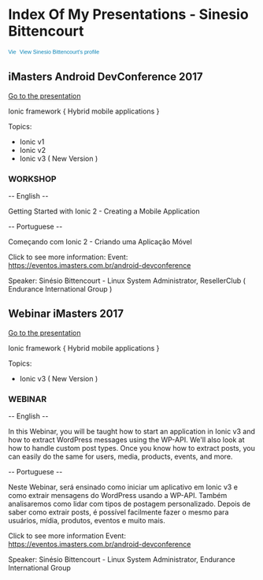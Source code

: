 # Index Of My Presentations - Sinesio Bittencourt

<a href="https://br.linkedin.com/in/sinesiobittencourt/en" style="text-decoration:none;" target="blank"><span style="font: 80% Arial,sans-serif; color:#0783B6;"><img src="https://static.licdn.com/scds/common/u/img/webpromo/btn_in_20x15.png" width="20" height="15" alt="View Sinesio Bittencourt's LinkedIn profile" style="vertical-align:middle;" border="0">&nbsp;View Sinesio Bittencourt's profile</span></a>

## iMasters Android DevConference 2017

[Go to the presentation](https://www.slideshare.net/SinesioBittencourt/sinesio-bittencourt-ionic-framework-aplicaes-mveis-hbridas-79794188)

Ionic framework { Hybrid mobile applications }

Topics:
* Ionic v1
* Ionic v2
* Ionic v3 ( New Version )

### WORKSHOP

-- English --

Getting Started with Ionic 2 - Creating a Mobile Application

-- Portuguese --

Começando com Ionic 2 - Criando uma Aplicação Móvel

Click to see more information:
Event: https://eventos.imasters.com.br/android-devconference

Speaker:<a href="https://sinesio.com.br" style="text-decoration:none;" target="blank"> Sinésio Bittencourt</a> - Linux System Administrator, ResellerClub ( Endurance International Group )


## Webinar iMasters 2017

[Go to the presentation](https://www.slideshare.net/SinesioBittencourt/)

Ionic framework { Hybrid mobile applications }

Topics:
* Ionic v3 ( New Version )

### WEBINAR

-- English --

In this Webinar, you will be taught how to start an application in Ionic v3 and how to extract WordPress messages using the WP-API. We'll also look at how to handle custom post types. Once you know how to extract posts, you can easily do the same for users, media, products, events, and more.

-- Portuguese -- 

Neste Webinar, será ensinado como iniciar um aplicativo em Ionic v3 e como extrair mensagens do WordPress usando a WP-API. Também analisaremos como lidar com tipos de postagem personalizado. Depois de saber como extrair posts, é possível facilmente fazer o mesmo para usuários, mídia, produtos, eventos e muito mais.

Click to see more information
Event: https://eventos.imasters.com.br/android-devconference

Speaker:<a href="https://sinesio.com.br" style="text-decoration:none;" target="blank"> Sinésio Bittencourt</a> - Linux System Administrator, Endurance International Group

